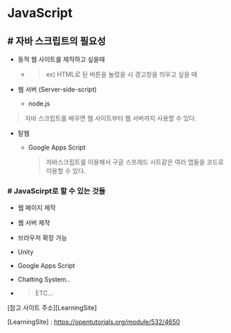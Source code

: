 # JavaScript



## # 자바 스크립트의 필요성

- 동적 웹 사이트를 제작하고 싶을때

  - > ex) HTML로 된 버튼을 눌렀을 시 경고창을 띄우고 싶을 때

- 웹 서버 (Server-side-script)

  - node.js

> 자바 스크립트를 배우면 웹 사이트부터 웹 서버까지 사용할 수 있다.

- 탈웹

  - Google Apps Script

    > 자바스크립트를 이용해서 구글 스프레드 시트같은 여러 앱들을 코드로 이용할 수 있다.



### # JavaScirpt로 할 수 있는 것들

- 웹 페이지 제작

- 웹 서버 제작

- 브라우저 확장 가능

- Unity

- Google Apps Script

- Chatting System..

- > ETC...



[참고 사이트 주소][LearningSite]



[LearningSite] : https://opentutorials.org/module/532/4650